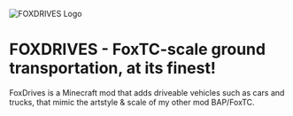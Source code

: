![FOXDRIVES Logo](https://images2.imgbox.com/9b/54/CJSZOcpC_o.png)
# FOXDRIVES - FoxTC-scale ground transportation, at its finest!

FoxDrives is a Minecraft mod that adds driveable vehicles such as cars and trucks, that mimic the artstyle & scale of my other mod BAP/FoxTC.
